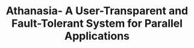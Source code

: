 ---
layout: publication-single
title: Athanasia- A User-Transparent and Fault-Tolerant System for Parallel Applications
name: IEEE Transactions on Parallel and Distributed Systems, Vol. 22, No. 10
first-author: Hyungsoo Jung
co-authors: Hyuck Han, Heon Y. Yeom, Sooyong Kang
during: 2011.10.01
location: 
impactfactor: 
doi: 
note: 
categories: 
 - Distributed/High-Performance/Mobile Computing Systems
tag: 
 - International Journal
---